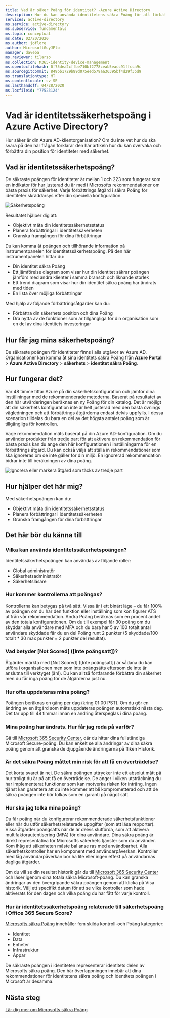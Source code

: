 ```yaml
---
title: Vad är säker Poäng för identitet? -Azure Active Directory
description: Hur du kan använda identitetens säkra Poäng för att förbättra säkerhets position i din katalog
services: active-directory
ms.service: active-directory
ms.subservice: fundamentals
ms.topic: conceptual
ms.date: 02/20/2020
ms.author: joflore
author: MicrosoftGuyJFlo
manager: daveba
ms.reviewer: tilarso
ms.collection: M365-identity-device-management
ms.openlocfilehash: 0f75dea2cffbe710bf2778ceab5eacc91ffcca9c
ms.sourcegitcommit: 849bb1729b89d075eed579aa36395bf4d29f3bd9
ms.translationtype: MT
ms.contentlocale: sv-SE
ms.lasthandoff: 04/28/2020
ms.locfileid: "77523124"
---
```

# <a name="what-is-the-identity-secure-score-in-azure-active-directory"></a>Vad är identitetssäkerhetspoäng i Azure Active Directory?

Hur säker är din Azure AD-klientorganisation? Om du inte vet hur du ska svara på den här frågan förklarar den här artikeln hur du kan övervaka och förbättra din position för identiteter med säkerhet.

## <a name="what-is-an-identity-secure-score"></a>Vad är identitetssäkerhetspoäng?

De säkraste poängen för identiteter är mellan 1 och 223 som fungerar som en indikator för hur justerad du är med i Microsofts rekommendationer om bästa praxis för säkerhet. Varje förbättrings åtgärd i säkra Poäng för identiteter skräddarsys efter din speciella konfiguration.  

![Säkerhetspoäng](./media/identity-secure-score/identity-secure-score-overview.png)

Resultatet hjälper dig att:

- Objektivt mäta din identitetssäkerhetsstatus
- Planera förbättringar i identitetssäkerheten
- Granska framgången för dina förbättringar

Du kan komma åt poängen och tillhörande information på instrumentpanelen för identitetssäkerhetspoäng. På den här instrumentpanelen hittar du:

- Din identitet säkra Poäng
- Ett jämförelse diagram som visar hur din identitet säkrar poängen jämförs med andra klienter i samma bransch och liknande storlek
- Ett trend diagram som visar hur din identitet säkra poäng har ändrats med tiden
- En lista över möjliga förbättringar

Med hjälp av följande förbättringsåtgärder kan du:

- Förbättra din säkerhets position och dina Poäng
- Dra nytta av de funktioner som är tillgängliga för din organisation som en del av dina identitets investeringar

## <a name="how-do-i-get-my-secure-score"></a>Hur får jag mina säkerhetspoäng?

De säkraste poängen för identiteter finns i alla utgåvor av Azure AD. Organisationer kan komma åt sina identitets säkra Poäng från **Azure Portal** > **Azure Active Directory** > **säkerhets** > **identitet säkra Poäng**.

## <a name="how-does-it-work"></a>Hur fungerar det?

Var 48 timme tittar Azure på din säkerhetskonfiguration och jämför dina inställningar med de rekommenderade metoderna. Baserat på resultatet av den här utvärderingen beräknas en ny Poäng för din katalog. Det är möjligt att din säkerhets konfiguration inte är helt justerad med den bästa övnings vägledningen och att förbättrings åtgärderna endast delvis uppfylls. I dessa scenarion tilldelas du bara en del av det högsta antalet poäng som är tillgängliga för kontrollen.

Varje rekommendation mäts baserat på din Azure AD-konfiguration. Om du använder produkter från tredje part för att aktivera en rekommendation för bästa praxis kan du ange den här konfigurationen i inställningarna för en förbättrings åtgärd. Du kan också välja att ställa in rekommendationer som ska ignoreras om de inte gäller för din miljö. En ignorerad rekommendation bidrar inte till beräkningen av dina poäng.

![Ignorera eller markera åtgärd som täcks av tredje part](./media/identity-secure-score/identity-secure-score-ignore-or-third-party-reccomendations.png)

## <a name="how-does-it-help-me"></a>Hur hjälper det här mig?

Med säkerhetspoängen kan du:

- Objektivt mäta din identitetssäkerhetsstatus
- Planera förbättringar i identitetssäkerheten
- Granska framgången för dina förbättringar

## <a name="what-you-should-know"></a>Det här bör du känna till

### <a name="who-can-use-the-identity-secure-score"></a>Vilka kan använda identitetssäkerhetspoängen?

Identitetssäkerhetspoängen kan användas av följande roller:

- Global administratör
- Säkerhetsadministratör
- Säkerhetsläsare

### <a name="how-are-controls-scored"></a>Hur kommer kontrollerna att poängas?

Kontrollerna kan betygas på två sätt. Vissa är i ett binärt läge – du får 100% av poängen om du har den funktion eller inställning som kon figurer ATS utifrån vår rekommendation. Andra Poäng beräknas som en procent andel av den totala konfigurationen. Om du till exempel får 30 poäng om du skyddar alla användare med MFA och du bara har 5 av 100 totalt antal användare skyddade får du en del Poäng runt 2 punkter (5 skyddade/100 totalt * 30 max punkter = 2 punkter del resultat).

### <a name="what-does-not-scored-mean"></a>Vad betyder [Not Scored] ([Inte poängsatt])?

Åtgärder märkta med [Not Scored] ([Inte poängsatt]) är sådana du kan utföra i organisationen men som inte poängsätts eftersom de inte är anslutna till verktyget (än!). Du kan alltså fortfarande förbättra din säkerhet men du får inga poäng för de åtgärderna just nu.

### <a name="how-often-is-my-score-updated"></a>Hur ofta uppdateras mina poäng?

Poängen beräknas en gång per dag (kring 01:00 PST). Om du gör en ändring av en åtgärd som mäts uppdateras poängen automatiskt nästa dag. Det tar upp till 48 timmar innan en ändring återspeglas i dina poäng.

### <a name="my-score-changed-how-do-i-figure-out-why"></a>Mina poäng har ändrats. Hur får jag reda på varför?

Gå till [Microsoft 365 Security Center](https://security.microsoft.com/), där du hittar dina fullständiga Microsoft Secure-poäng. Du kan enkelt se alla ändringar av dina säkra poäng genom att granska de djupgående ändringarna på fliken Historik.

### <a name="does-the-secure-score-measure-my-risk-of-getting-breached"></a>Är det säkra Poäng måttet min risk för att få en överträdelse?

Det korta svaret är nej. De säkra poängen uttrycker inte ett absolut mått på hur troligt du är på att få en överträdelse. De anger i vilken utsträckning du har implementerat funktioner som kan motverka risken för intrång. Ingen tjänst kan garantera att du inte kommer att bli komprometterad och att de säkra poängen inte bör tolkas som en garanti på något sätt.

### <a name="how-should-i-interpret-my-score"></a>Hur ska jag tolka mina poäng?

Du får poäng när du konfigurerar rekommenderade säkerhetsfunktioner eller när du utför säkerhetsrelaterade uppgifter (som att läsa repporter). Vissa åtgärder poängsätts när de är delvis slutförda, som att aktivera multifaktorautentisering (MFA) för dina användare. Dina säkra poäng är direkt representativa för Microsofts säkerhets tjänster som du använder. Kom ihåg att säkerheten måste bal anse ras med användbarhet. Alla säkerhetskontroller har en komponent med användarpåverkan. Kontroller med låg användarpåverkan bör ha lite eller ingen effekt på användarnas dagliga åtgärder.

Om du vill se din resultat historik går du till [Microsoft 365 Security Center](https://security.microsoft.com/) och läser igenom dina totala säkra Microsoft-poäng. Du kan granska ändringar av den övergripande säkra poängen genom att klicka på Visa historik. Välj ett specifikt datum för att se vilka kontroller som hade aktiverats för den dagen och vilka poäng du har fått för varje kontroll.

### <a name="how-does-the-identity-secure-score-relate-to-the-office-365-secure-score"></a>Hur är identitetssäkerhetspoäng relaterade till säkerhetspoäng i Office 365 Secure Score?

[Microsofts säkra Poäng](https://docs.microsoft.com/office365/securitycompliance/microsoft-secure-score) innehåller fem skilda kontroll-och Poäng kategorier:

- Identitet
- Data
- Enheter
- Infrastruktur
- Appar

De säkraste poängen i identiteten representerar identitets delen av Microsofts säkra poäng. Den här överlappningen innebär att dina rekommendationer för identitetens säkra poäng och identitets poängen i Microsoft är desamma.

## <a name="next-steps"></a>Nästa steg

[Lär dig mer om Microsofts säkra Poäng](https://docs.microsoft.com/office365/securitycompliance/microsoft-secure-score)
